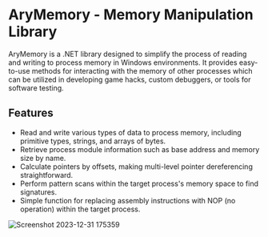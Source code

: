 # AryMemory - Memory Manipulation Library

AryMemory is a .NET library designed to simplify the process of reading and writing to process memory in Windows environments. It provides easy-to-use methods for interacting with the memory of other processes which can be utilized in developing game hacks, custom debuggers, or tools for software testing.

## Features

- Read and write various types of data to process memory, including primitive types, strings, and arrays of bytes.
- Retrieve process module information such as base address and memory size by name.
- Calculate pointers by offsets, making multi-level pointer dereferencing straightforward.
- Perform pattern scans within the target process's memory space to find signatures.
- Simple function for replacing assembly instructions with NOP (no operation) within the target process.

![Screenshot 2023-12-31 175359](https://github.com/AryanFarhadi/AryMem/assets/101009063/53cf7459-d6dd-4197-8c9f-6ba9f9585272)
